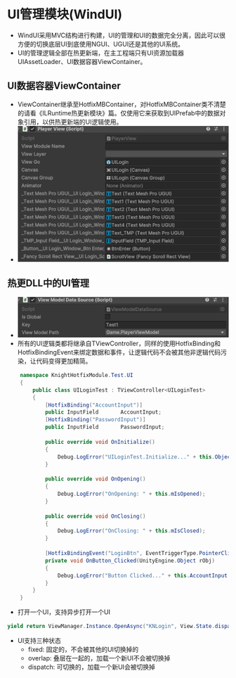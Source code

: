 # UI管理模块(WindUI)
* WindUI采用MVC结构进行构建，UI的管理和UI的数据完全分离，因此可以很方便的切换底层UI到底使用NGUI、UGUI还是其他的UI系统。
* UI的管理逻辑全部在热更新端，在主工程端只有UI资源加载器UIAssetLoader、UI数据容器ViewContainer。

## UI数据容器ViewContainer
* ViewContainer继承至HotfixMBContainer，对HotfixMBContainer类不清楚的请看《ILRuntime热更新模块》篇。仅使用它来获取到UIPrefab中的数据对象引用，以供热更新端的UI逻辑使用。
* ![ui_1](https://github.com/winddyhe/knight/blob/master/Doc/res/images/ui_1.png)

## 热更DLL中的UI管理
* ![ui_2](https://github.com/winddyhe/knight/blob/master/Doc/res/images/ui_2.png)
* 所有的UI逻辑类都将继承自TViewController，同样的使用HotfixBinding和HotfixBindingEvent来绑定数据和事件，让逻辑代码不会被其他非逻辑代码污染，让代码变得更加精简。

```C#
	namespace KnightHotfixModule.Test.UI
	{
		public class UILoginTest : TViewController<UILoginTest>
		{
			[HotfixBinding("AccountInput")]
			public InputField       AccountInput;
			[HotfixBinding("PasswordInput")]
			public InputField       PasswordInput;

			public override void OnInitialize()
			{
				Debug.LogError("UILoginTest.Initialize..." + this.Objects.Count);
			}

			public override void OnOpening()
			{
				Debug.LogError("OnOpening: " + this.mIsOpened);
			}

			public override void OnClosing()
			{
				Debug.LogError("OnClosing: " + this.mIsClosed);
			}

			[HotfixBindingEvent("LoginBtn", EventTriggerType.PointerClick)]
			private void OnButton_Clicked(UnityEngine.Object rObj)
			{
				Debug.LogError("Button Clicked..." + this.AccountInput.text + ", " + this.PasswordInput.text);
			}
		}
	}
```

* 打开一个UI，支持异步打开一个UI
```C#
yield return ViewManager.Instance.OpenAsync("KNLogin", View.State.dispatch);
```

* UI支持三种状态
	* fixed: 固定的，不会被其他的UI切换掉的
	* overlap: 叠层在一起的，加载一个新UI不会被切换掉
	* dispatch: 可切换的，加载一个新UI会被切换掉

